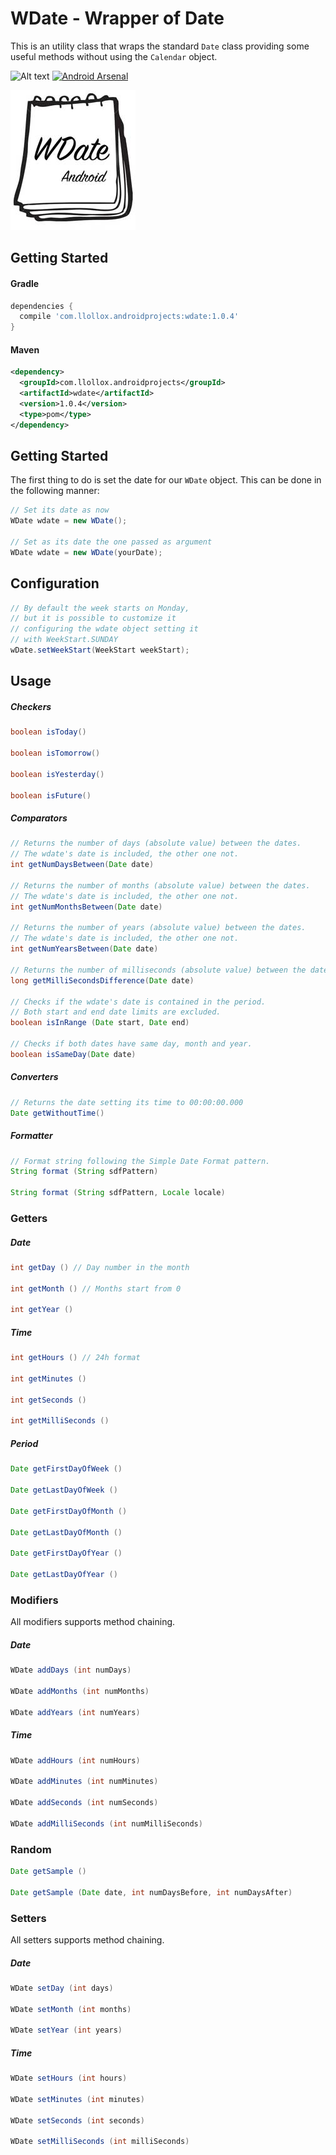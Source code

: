 # WDate - Wrapper of Date

This is an utility class that wraps the standard `Date` class
providing some useful methods without using the `Calendar` object.

![Alt text](https://img.shields.io/badge/license-MIT-green.svg?style=flat)
[![Android Arsenal](https://img.shields.io/badge/Android%20Arsenal-WDate%20--%20Wrapper%20of%20Date-brightgreen.svg?style=flat)](https://android-arsenal.com/details/1/5136)

![alt tag](logo.jpg)


## Getting Started

#### Gradle

```groovy
dependencies {
  compile 'com.llollox.androidprojects:wdate:1.0.4'
}
```

#### Maven
```xml
<dependency>
  <groupId>com.llollox.androidprojects</groupId>
  <artifactId>wdate</artifactId>
  <version>1.0.4</version>
  <type>pom</type>
</dependency>
```

## Getting Started

The first thing to do is set the date for our
`WDate` object. This can be done in the following manner:

```java
// Set its date as now
WDate wdate = new WDate();

// Set as its date the one passed as argument
WDate wdate = new WDate(yourDate);
```

## Configuration
```java
// By default the week starts on Monday,
// but it is possible to customize it
// configuring the wdate object setting it
// with WeekStart.SUNDAY
wDate.setWeekStart(WeekStart weekStart);
```


## Usage

##### Checkers

```java
boolean isToday()

boolean isTomorrow()

boolean isYesterday()

boolean isFuture()
```




##### Comparators

```java
// Returns the number of days (absolute value) between the dates.
// The wdate's date is included, the other one not.
int getNumDaysBetween(Date date)

// Returns the number of months (absolute value) between the dates.
// The wdate's date is included, the other one not.
int getNumMonthsBetween(Date date)

// Returns the number of years (absolute value) between the dates.
// The wdate's date is included, the other one not.
int getNumYearsBetween(Date date)

// Returns the number of milliseconds (absolute value) between the dates.
long getMilliSecondsDifference(Date date)

// Checks if the wdate's date is contained in the period.
// Both start and end date limits are excluded.
boolean isInRange (Date start, Date end)

// Checks if both dates have same day, month and year.
boolean isSameDay(Date date)
```

##### Converters

```java
// Returns the date setting its time to 00:00:00.000
Date getWithoutTime()
```


##### Formatter

```java
// Format string following the Simple Date Format pattern.
String format (String sdfPattern)

String format (String sdfPattern, Locale locale)
```


### Getters

##### Date

```java
int getDay () // Day number in the month

int getMonth () // Months start from 0

int getYear ()
```

##### Time

```java
int getHours () // 24h format

int getMinutes ()

int getSeconds ()

int getMilliSeconds ()
```

##### Period

```java
Date getFirstDayOfWeek ()

Date getLastDayOfWeek ()

Date getFirstDayOfMonth ()

Date getLastDayOfMonth ()

Date getFirstDayOfYear ()

Date getLastDayOfYear ()
```



### Modifiers
All modifiers supports method chaining.

##### Date

```java
WDate addDays (int numDays)

WDate addMonths (int numMonths)

WDate addYears (int numYears)
```

##### Time

```java
WDate addHours (int numHours)

WDate addMinutes (int numMinutes)

WDate addSeconds (int numSeconds)

WDate addMilliSeconds (int numMilliSeconds)
```


### Random

```java
Date getSample ()

Date getSample (Date date, int numDaysBefore, int numDaysAfter)
```

### Setters
All setters supports method chaining.

##### Date

```java
WDate setDay (int days)

WDate setMonth (int months)

WDate setYear (int years)
```

##### Time

```java
WDate setHours (int hours)

WDate setMinutes (int minutes)

WDate setSeconds (int seconds)

WDate setMilliSeconds (int milliSeconds)
```
